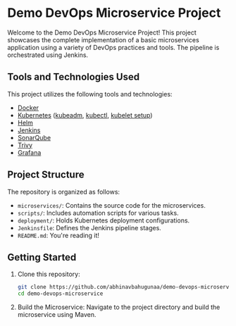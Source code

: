 
# Demo DevOps Microservice Project

Welcome to the Demo DevOps Microservice Project! This project showcases the complete implementation of a basic microservices application using a variety of DevOps practices and tools. The pipeline is orchestrated using Jenkins.

## Tools and Technologies Used

This project utilizes the following tools and technologies:

- [Docker](https://www.docker.com/)
- [Kubernetes](https://kubernetes.io/) ([kubeadm](https://kubernetes.io/docs/reference/setup-tools/kubeadm/kubeadm/), [kubectl](https://kubernetes.io/docs/reference/kubectl/overview/), [kubelet setup](https://kubernetes.io/docs/setup/production-environment/tools/kubelet/))
- [Helm](https://helm.sh/)
- [Jenkins](https://www.jenkins.io/)
- [SonarQube](https://www.sonarqube.org/)
- [Trivy](https://github.com/aquasecurity/trivy)
- [Grafana](https://grafana.com/)

## Project Structure

The repository is organized as follows:

- `microservices/`: Contains the source code for the microservices.
- `scripts/`: Includes automation scripts for various tasks.
- `deployment/`: Holds Kubernetes deployment configurations.
- `Jenkinsfile`: Defines the Jenkins pipeline stages.
- `README.md`: You're reading it!

## Getting Started

1. Clone this repository:

   ```bash
   git clone https://github.com/abhinavbahugunaa/demo-devops-microservice.git
   cd demo-devops-microservice
   
 2. Build the Microservice: Navigate to the project directory and build the microservice using Maven.

